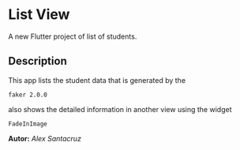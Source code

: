 # List View

A new Flutter project of list of students.

## Description

This app lists the student data that is generated by the

```
faker 2.0.0
```

also shows the detailed information in another view using the widget

```
FadeInImage
```

**Autor:** _Alex Santacruz_
